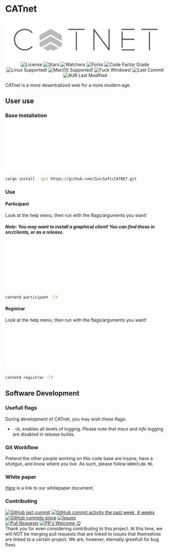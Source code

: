 # CATnet
<p align="center">
  <a href="github.com/ZincSoft/CATNET" target="blank"><img src="assets/logo.png" alt="CATNET Logo" /></a>
    <img src="https://img.shields.io/github/license/ZincSoft/CATNET?:ZincSoft:/CATNET?label=License&style=flat" alt="License">
    <img src="https://img.shields.io/github/stars/ZincSoft/CATNET?:ZincSoft:/CATNET?label=Stars&tyle=flat" alt="Stars">
    <img src="https://img.shields.io/github/watchers/ZincSoft/CATNET?style=social&label=Watchers&style=flat" alt="Watchers">
    <img src="https://img.shields.io/github/forks/ZincSoft/CATNET?style=social&label=Forks&style=flat" alt = "Forks">
    <img src="https://img.shields.io/codefactor/grade/github/ZincSoft/CATNET?label=Code%20Factor%20Grade" alt="Code Factor Grade">
    <img src="https://img.shields.io/badge/Linux-Supported-green" alt="Linux Supported!">
    <img src="https://img.shields.io/badge/MacOS-Supported-green" alt="MacOS Supported!">
	<img src="https://img.shields.io/badge/Windows-Nope.%20Support%20Planned-red" alt="Fuck Windows!">
    <img src="https://img.shields.io/github/last-commit/ZincSoft/Catnet.svg" alt="Last Commit">
    <img src="https://img.shields.io/aur/last-modified/Catnet.svg" alt="AUR Last Modified">
</p>
CATnet is a more desentralized web for a more modern age.

## User use
### Base Installation
![build and install instructions](assets/build.svg)
```bash
cargo install --git https://github.com/ZincSoft/CATNET.git
```

### Use
#### Participant
Look at the help menu, then run with the flags/arguments you want!
##### Note: You may want to install a graphical client! You can find these in src/clients, or as a release.
![Participant](assets/participant.svg)
```bash
catnetd participant -l3
```

#### Registrar
Look at the help menu, then run with the flags/arguments you want!
![Registrar](assets/registrar.svg)
```bash
catnetd registrar -l3
```


## Software Development
### Usefull flags
During development of CATnet, you may wish these flags:
* `-l0`,           enables all levels of logging. Please note that *trace* and *info* logging are disabled in release builds.

### Git Workflow
Pretend the other people working on this code base are insane, have a shotgun, and know where you live. As such, please follow `WORKFLOW.MD`.

### White paper
[Here](https://docs.google.com/document/d/1t3FXJTDr-h4J9iPvzBLDdCKGJAukKruhrJjNaMWRgq0/edit?ts=5fc41d5f#heading=h.3bqhl2hpdgyy) is a link to our whitepaper document.

### Contributing
[![GitHub last commit](https://img.shields.io/github/last-commit/zincsoft/catnet.svg?style=flat)]()
[![GitHub commit activity the past week, 4 weeks](https://img.shields.io/github/commit-activity/y/zincsoft/catnet.svg?style=flat)]()
[![GitHub commits since](https://img.shields.io/github/commits-since/zincsoft/catnet/v1.2.0.svg)]()
[![Issues](https://img.shields.io/github/issues-raw/tterb/PlayMusic.svg?maxAge=25000)](https://github.com/zincsoft/catnet/issues)  
[![Pull Requests](https://img.shields.io/github/issues-pr/zincsoft/catnet.svg?style=flat)]()
[![PR's Welcome :D](https://img.shields.io/badge/PRs-welcome-brightgreen.svg?style=flat)](http://makeapullrequest.com)  
Thank you for even considering contributing to this project. At this time, we will *NOT* be merging pull requests that are linked to issues that themselves are linked to a certain project. We are, however, eternally greatfull for bug fixes.

